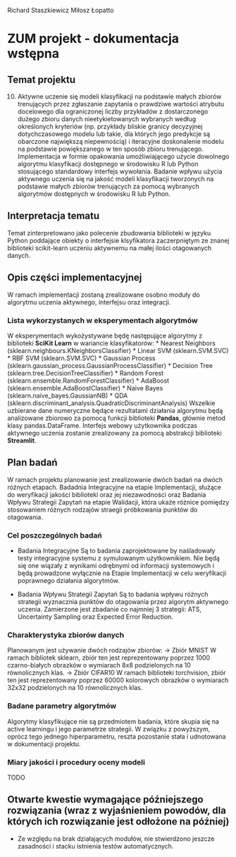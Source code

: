 Richard Staszkiewicz
Miłosz Łopatto

# ZUM projekt - dokumentacja wstępna

## Temat projektu
10. Aktywne uczenie się modeli klasyfikacji na podstawie małych zbiorów trenujących przez zgłaszanie zapytania o prawdziwe wartości atrybutu docelowego dla ograniczonej liczby przykładów z dostarczonego dużego zbioru danych nieetykietowanych wybranych według określonych kryteriów (np. przykłady bliskie granicy decyzyjnej dotychczasowego modelu lub takie, dla których jego predykcje są obarczone największą niepewnością) i iteracyjne doskonalenie modelu na podstawie powiększanego w ten sposób zbioru trenującego. Implementacja w formie opakowania umożliwiającego użycie dowolnego algorytmu klasyfikacji dostępnego w środowisku R lub Python stosującego standardowy interfejs wywołania. Badanie wpływu użycia aktywnego uczenia się na jakość modeli klasyfikacji tworzonych na podstawie małych zbiorów trenujących za pomocą wybranych algorytmów dostępnych w środowisku R lub Python.

## Interpretacja tematu
Temat zinterpretowano jako polecenie zbudowania biblioteki w języku Python poddające obiekty o interfejsie klsyfikatora zaczerpniętym ze znanej biblioteki scikit-learn uczeniu aktywnemu na małej ilości otagowanych danych.

## Opis części implementacyjnej
W ramach implementacji zostaną zrealizowane osobno moduły do algorytmu uczenia aktywnego, interfejsu oraz integracji.

### Lista wykorzystanych w eksperymentach algorytmów
<!---
(https://scikit-learn.org/stable/auto_examples/classification/plot_classifier_comparison.html)
--->
W eksperymentach wykożystywane będę następujące algorytmy z biblioteki **SciKit Learn** w wariancie klasyfikatorów:
    * Nearest Neighbors (sklearn.neighbours.KNeighborsClassifier)
    * Linear SVM (sklearn.SVM.SVC)
    * RBF SVM (sklearn.SVM.SVC)
    * Gaussian Process (sklearn.gaussian_process.GaussianProcessClassifier)
    * Decision Tree (sklearn.tree.DecisionTreeClassifier)
    * Random Forest (sklearn.ensemble.RandomForestClassifier)
    * AdaBoost (sklearn.ensemble.AdaBoostClassifier)
    * Naive Bayes (sklearn.naive_bayes.GaussianNB)
    * QDA (sklearn.discriminant_analysis.QuadraticDiscriminantAnalysis)
Wszelkie uzbierane dane numeryczne będące rezultatami działania algorytmu będą analizowane zbiorowo za pomocą funkcji biblioteki **Pandas**, głównie metod klasy pandas.DataFrame.
Interfejs webowy użytkownika podczas aktywnego uczenia zostanie zrealizowany za pomocą abstrakcji biblioteki **Streamlit**.

## Plan badań
W ramach projektu planowanie jest zrealizowanie dwóch badań na dwóch różnych etapach. Badadnia Integracyjne na etapie Implementacji, służące do weryfikacji jakości biblioteki oraz jej niezawodności oraz Badania Wpływu Strategii Zapytań na etapie Walidacji, która ukaże różnice pomiędzy stosowaniem różnych rodzajów straegii próbkowania punktów do otagowania.

### Cel poszczególnych badań
* Badania Integracyjne
Są to badania zaprojektowane by naśladowały testy integracyjne systemu z symulowanym użytkownikiem. Nie będą się one wiązały z wynikami odrębnymi od informacji systemowych i będą prowadzone wyłącznie na Etapie Implementacji w celu weryfikacji poprawnego działania algorytmów.

* Badania Wpływu Strategii Zapytań
Są to badania wpływu różnych strategii wyznacznia punktów do otagowania przez algorytm aktywnego uczenia. Zamierzone jest zbadanie co najmniej 3 strategii: ATS, Uncertainty Sampling oraz Expected Error Reduction.

### Charakterystyka zbiorów danych
Planowanym jest używanie dwóch rodzajów zbiorów:
-> Zbiór MNIST
W ramach bibliotek sklearn, zbiór ten jest reprezentowany poprzez 1000 czarno-białych obrazków o wymiarach 8x8 podzielonych na 10 równolicznych klas.
-> Zbiór CIFAR10
W ramach biblioteki torchvision, zbiór ten jest reprezentowany poprzez 60000 kolorowych obrazków o wymiarach 32x32 podzielonych na 10 równolicznych klas.

### Badane parametry algorytmów
Algorytmy klasyfikujące nie są przedmiotem badania, które skupia się na active learningu i jego parametrze strategii. W związku z powyższym, oprócz tego jednego hiperparametru, reszta pozostanie stała i udnotowana w dokumentacji projektu.

### Miary jakości i procedury oceny modeli
TODO

## Otwarte kwestie wymagające późniejszego rozwiązania (wraz z wyjaśnieniem powodów, dla których ich rozwiązanie jest odłożone na później)
* Ze względu na brak działających modułów, nie stwierdzono jeszcze zasadności i stacku istnienia testów automatycznych.
